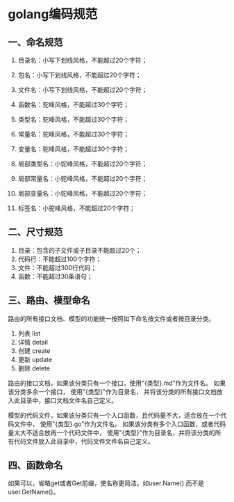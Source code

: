 # golang编码规范
## 一、命名规范
1. 目录名：小写下划线风格，不能超过20个字符；
2. 包名：小写下划线风格，不能超过20个字符；
3. 文件名：小写下划线风格，不能超过20个字符；

4. 函数名：驼峰风格，不能超过30个字符；
5. 类型名：驼峰风格，不能超过30个字符；
6. 常量名：驼峰风格，不能超过30个字符；
7. 变量名：驼峰风格，不能超过30个字符；

8. 局部类型名：小驼峰风格，不能超过20个字符；
9. 局部常量名：小驼峰风格，不能超过20个字符；
10. 局部变量名：小驼峰风格，不能超过20个字符；
11. 标签名：小驼峰风格，不能超过20个字符；

## 二、尺寸规范
1. 目录：包含的子文件或子目录不能超过20个；
2. 代码行：不能超过100个字符；
3. 文件：不能超过300行代码；
4. 函数：不能超过30条语句；

## 三、路由、模型命名
路由的所有接口文档、模型的功能统一按照如下命名按文件或者按目录分类。

1. 列表 list
2. 详情 detail
3. 创建 create
4. 更新 update
5. 删除 delete

路由的接口文档，如果该分类只有一个接口，使用"{类型}.md"作为文件名。
如果该分类多余一个接口， 使用"{类型}"作为目录名，
并将该分类的所有接口文档放入此目录中，接口文档文件名自己定义。

模型的代码文件，如果该分类只有一个入口函数，且代码量不大，适合放在一个代码文件中，
使用"{类型}.go"作为文件名。
如果该分类有多个入口函数，或者代码量太大不适合放再一个代码文件中，
使用"{类型}"作为目录名，并将该分类的所有代码文件放入此目录中，代码文件文件名自己定义。

## 四、函数命名
如果可以，省略get或者Get前缀，使名称更简洁。如user.Name() 而不是user.GetName()。

